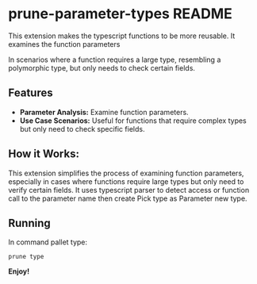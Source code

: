 # prune-parameter-types README

This extension makes the typescript functions to be more reusable. It examines the function parameters

In scenarios where a function requires a large type, resembling a polymorphic type, but only needs to check certain fields.

## Features

- **Parameter Analysis:** Examine function parameters.
- **Use Case Scenarios:** Useful for functions that require complex types but only need to check specific fields.

## How it Works:

This extension simplifies the process of examining function parameters, especially in cases where functions require large types but only need to verify certain fields. It uses typescript parser to detect access or function call to the parameter name then create Pick type as Parameter new type.

## Running

In command pallet type:

`prune type`

**Enjoy!**
